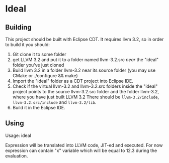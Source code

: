 Ideal
=====

## Building

This project should be built with Eclipse CDT.
It requires llvm 3.2, so in order to build it you should:

1. Git clone it to some folder
2. get LLVM 3.2 and put it to a folder named llvm-3.2.src _near_ the "ideal" folder you've just cloned
3. Build llvm 3.2 in a folder llvm-3.2 near its source folder (you may use CMake or ./configure && make)
4. Import the "ideal" folder as a CDT project into Eclipse IDE.
5. Check if the virtual llvm-3.2 and llvm-3.2.src folders inside the "ideal" project points to the source llvm-3.2.src folder and the folder llvm-3.2, where you have just built LLVM 3.2 There should be `llvm-3.2/include`, `llvm-3.2.src/include` and `llvm-3.2/lib`.
6. Build it in the Eclipse IDE.

## Using

Usage: ideal <expression>
   
Expression will be translated into LLVM code, JIT-ed and executed.
For now expression can contain "x" variable which will be equal to 12.3 during the evaluation.